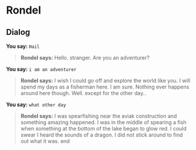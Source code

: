 # Rondel
## Dialog

**You say:** `Hail`



>**Rondel says:** Hello. stranger.  Are you an adventurer?

**You say:** `i am an adventurer`



>**Rondel says:** I wish I could go off and explore the world like you.  I will spend my days as a fisherman here. I am sure.  Nothing ever happens around here though.  Well. except for the other day..

**You say:** `what other day`



>**Rondel says:** I was spearfishing near the aviak construction and something amazing happened.  I was in the middle of spearing a fish when something at the bottom of the lake began to glow red.  I could swear I heard the sounds of a dragon. I did not stick around to find out what it was.
end





